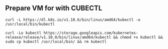 ## Prepare VM for with CUBECTL ##
    curl -L https://dl.k8s.io/v1.10.6/bin/linux/amd64/kubectl -o /usr/local/bin/kubectl

    curl -Lo kubectl https://storage.googleapis.com/kubernetes-release/release/v1.10.0/bin/linux/amd64/kubectl && chmod +x kubectl && sudo cp kubectl /usr/local/bin/ && rm kubectl

## ##